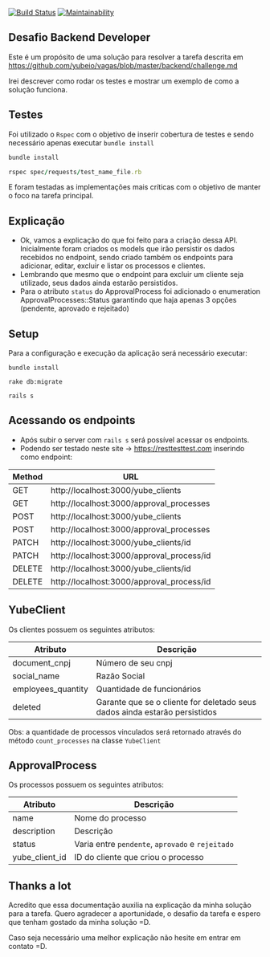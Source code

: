 [![Build Status](https://travis-ci.org/henriquepjv/vagas.svg?branch=master)](https://travis-ci.org/henriquepjv/vagas)
[![Maintainability](https://api.codeclimate.com/v1/badges/52b693cb7719b667b2f3/maintainability)](https://codeclimate.com/github/henriquepjv/vagas/maintainability)

## Desafio Backend Developer

Este é um propósito de uma solução para resolver a tarefa descrita em https://github.com/yubeio/vagas/blob/master/backend/challenge.md

Irei descrever como rodar os testes e mostrar um exemplo de como a solução funciona.

## Testes

Foi utilizado o `Rspec` com o objetivo de inserir cobertura de testes e sendo
necessário apenas executar `bundle install`

```ruby
bundle install

rspec spec/requests/test_name_file.rb

```
E foram testadas as implementações mais críticas com o objetivo de manter o foco
na tarefa principal.

## Explicação

- Ok, vamos a explicação do que foi feito para a criação dessa API. Inicialmente foram criados os models
que irão persistir os dados recebidos no endpoint, sendo criado também os endpoints
para adicionar, editar, excluir e listar os processos e clientes.
- Lembrando que mesmo que o endpoint para excluir um cliente seja utilizado, seus
dados ainda estarão persistidos.
- Para o atributo `status` do ApprovalProcess foi adicionado o enumeration
  ApprovalProcesses::Status garantindo que haja apenas 3 opções (pendente,
aprovado e rejeitado)

## Setup

Para a configuração e execução da aplicação será necessário executar:

```
bundle install

rake db:migrate

rails s

```

## Acessando os endpoints

- Após subir o server com `rails s` será possível acessar os endpoints.
- Podendo ser testado neste site -> https://resttesttest.com inserindo como
endpoint:

Method | URL
-------|------------
GET | http://localhost:3000/yube_clients
GET | http://localhost:3000/approval_processes
POST | http://localhost:3000/yube_clients
POST | http://localhost:3000/approval_processes
PATCH | http://localhost:3000/yube_clients/id
PATCH | http://localhost:3000/approval_process/id
DELETE | http://localhost:3000/yube_clients/id
DELETE | http://localhost:3000/approval_process/id

## YubeClient

Os clientes possuem os seguintes atributos:

Atributo | Descrição
---------|------------
document_cnpj | Número de seu cnpj
social_name | Razão Social
employees_quantity | Quantidade de funcionários
deleted | Garante que se o cliente for deletado seus dados ainda estarão persistidos

Obs: a quantidade de processos vinculados será retornado através do método
`count_processes` na classe `YubeClient`

## ApprovalProcess

Os processos possuem os seguintes atributos:

Atributo | Descrição
---------|------------
name | Nome do processo
description | Descrição
status | Varia entre `pendente`, `aprovado` e `rejeitado`
yube_client_id | ID do cliente que criou o processo

## Thanks a lot

Acredito que essa documentação auxilia na explicação da minha solução para a tarefa.
Quero agradecer a aportunidade, o desafio da tarefa e espero que tenham gostado
da minha solução =D.

Caso seja necessário uma melhor explicação não hesite em entrar em contato =D.
